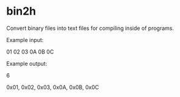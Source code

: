 # bin2h
Convert binary files into text files for compiling inside of programs.

Example input:

01 02 03 0A 0B 0C

Example output:

6

0x01, 0x02, 0x03, 0x0A, 0x0B, 0x0C
